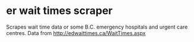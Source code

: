 # er wait times scraper
Scrapes wait time data or some B.C. emergency hospitals and urgent care centres. Data from http://edwaittimes.ca/WaitTimes.aspx
